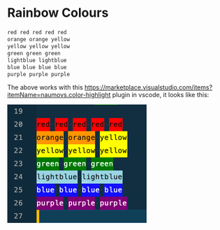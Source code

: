 # Rainbow Colours

```colours
red red red red red
orange orange yellow
yellow yellow yellow
green green green
lightblue lightblue
blue blue blue blue
purple purple purple
```

The above works with this <https://marketplace.visualstudio.com/items?itemName=naumovs.color-highlight> plugin in vscode, it looks like this:

![rainbow colours](rainbow_colours.png)
